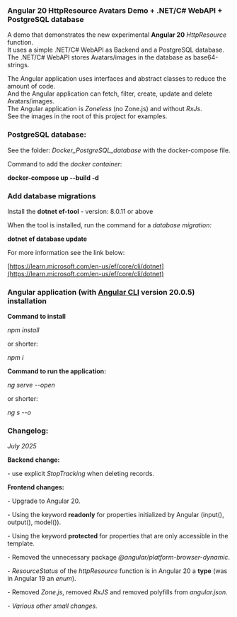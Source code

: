 ### **Angular 20 HttpResource Avatars Demo + .NET/C# WebAPI + PostgreSQL database**

A demo that demonstrates the new experimental **Angular 20** _HttpResource_ function.  
It uses a simple .NET/C# WebAPI as Backend and a PostgreSQL database.  
The .NET/C# WebAPI stores Avatars/images in the database as base64-strings.

The Angular application uses interfaces and abstract classes to reduce the amount of code.  
And the Angular application can fetch, filter, create, update and delete Avatars/images.  
The Angular application is _Zoneless_ (no Zone.js) and without _RxJs_.  
See the images in the root of this project for examples.

### **PostgreSQL database:**

See the folder: _Docker\_PostgreSQL\_database_ with the docker-compose file.

Command to add the _docker container_:

**docker-compose up --build -d**

### **Add database migrations**

Install the **dotnet ef-tool** - version: 8.0.11 or above

When the tool is installed, run the command for a _database migration:_

**dotnet ef database update**

For more information see the link below:

[https://learn.microsoft.com/en-us/ef/core/cli/dotnet](https://learn.microsoft.com/en-us/ef/core/cli/dotnet)

### **Angular application (with** [**Angular CLI**](https://github.com/angular/angular-cli) **version 20.0.5) installation**

**Command to install**

_npm install_

or shorter:

_npm i_

**Command to run the application:**

_ng serve --open_

or shorter:

_ng s --o_

### **Changelog:**

_July 2025_

**Backend change:**

\- use explicit _StopTracking_ when deleting records.

**Frontend changes:** 

\- Upgrade to Angular 20.

\- Using the keyword **readonly** for properties initialized by Angular (input(), output(), model()).

\- Using the keyword **protected** for properties that are only accessible in the template.

\- Removed the unnecessary package _@angular/platform-browser-dynamic_.

\- _ResourceStatus_ of the _httpResource_ function is in Angular 20 a **type** (was in Angular 19 an _enum_).

\- Removed _Zone.js_, removed _RxJS_ and removed polyfills from _angular.json_.

_\- Various other small changes._